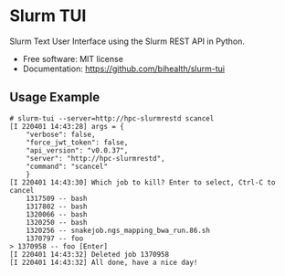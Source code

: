 # Slurm TUI

Slurm Text User Interface using the Slurm REST API in Python.

- Free software: MIT license
- Documentation: https://github.com/bihealth/slurm-tui

## Usage Example


```
# slurm-tui --server=http://hpc-slurmrestd scancel
[I 220401 14:43:28] args = {
    "verbose": false,
    "force_jwt_token": false,
    "api_version": "v0.0.37",
    "server": "http://hpc-slurmrestd",
    "command": "scancel"
    }
[I 220401 14:43:30] Which job to kill? Enter to select, Ctrl-C to cancel
    1317509 -- bash
    1317802 -- bash
    1320066 -- bash
    1320250 -- bash
    1320256 -- snakejob.ngs_mapping_bwa_run.86.sh
    1370797 -- foo
> 1370958 -- foo [Enter]
[I 220401 14:43:32] Deleted job 1370958
[I 220401 14:43:32] All done, have a nice day!
```
